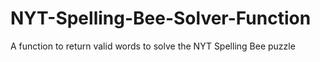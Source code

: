 # NYT-Spelling-Bee-Solver-Function
A function to return valid words to solve the NYT Spelling Bee puzzle
